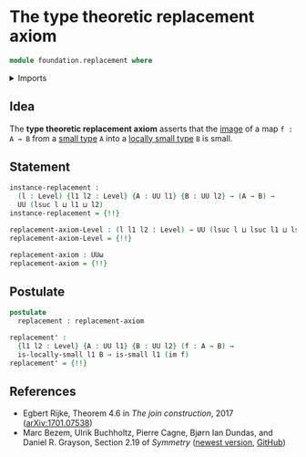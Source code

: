 # The type theoretic replacement axiom

```agda
module foundation.replacement where
```

<details><summary>Imports</summary>

```agda
open import foundation.images
open import foundation.locally-small-types
open import foundation.universe-levels

open import foundation-core.small-types
```

</details>

## Idea

The **type theoretic replacement axiom** asserts that the
[image](foundation.images.md) of a map `f : A → B` from a
[small type](foundation-core.small-types.md) `A` into a
[locally small type](foundation.locally-small-types.md) `B` is small.

## Statement

```agda
instance-replacement :
  (l : Level) {l1 l2 : Level} {A : UU l1} {B : UU l2} → (A → B) →
  UU (lsuc l ⊔ l1 ⊔ l2)
instance-replacement = {!!}

replacement-axiom-Level : (l l1 l2 : Level) → UU (lsuc l ⊔ lsuc l1 ⊔ lsuc l2)
replacement-axiom-Level = {!!}

replacement-axiom : UUω
replacement-axiom = {!!}
```

## Postulate

```agda
postulate
  replacement : replacement-axiom
```

```agda
replacement' :
  {l1 l2 : Level} {A : UU l1} {B : UU l2} (f : A → B) →
  is-locally-small l1 B → is-small l1 (im f)
replacement' = {!!}
```

## References

- Egbert Rijke, Theorem 4.6 in _The join construction_, 2017
  ([arXiv:1701.07538](https://arxiv.org/abs/1701.07538))
- Marc Bezem, Ulrik Buchholtz, Pierre Cagne, Bjørn Ian Dundas, and Daniel R.
  Grayson, Section 2.19 of _Symmetry_
  ([newest version](https://unimath.github.io/SymmetryBook/book.pdf),
  [GitHub](https://github.com/UniMath/SymmetryBook))
